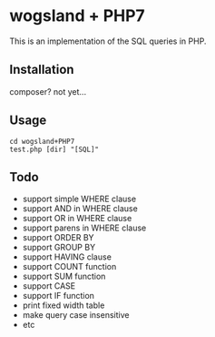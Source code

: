 # wogsland + PHP7

This is an implementation of the SQL queries in PHP.

## Installation

composer? not yet...

## Usage

    cd wogsland+PHP7
    test.php [dir] "[SQL]"

## Todo

- support simple WHERE clause
- support AND in WHERE clause
- support OR in WHERE clause
- support parens in WHERE clause
- support ORDER BY
- support GROUP BY
- support HAVING clause
- support COUNT function
- support SUM function
- support CASE
- support IF function
- print fixed width table
- make query case insensitive
- etc
